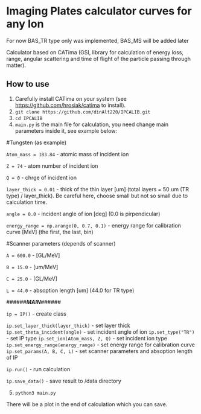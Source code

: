 # Imaging Plates calculator curves for any Ion

For now BAS_TR type only was implemented, BAS_MS will be added later

Calculator based on CATima (GSI, library for calculation of energy loss, range, angular scattering and time of flight of the particle passing through matter).

## How to use

1. Carefully install CATima on your system (see https://github.com/hrosiak/catima to install).
2. `git clone https://github.com/dinAlt220/IPCALIB.git`
3. `cd IPCALIB`
4. `main.py` is the main file for calculation, you need change main parameters inside it, see example below:

#Tungsten (as example)

`Atom_mass = 183.84` - atomic mass of incident ion

`Z = 74` - atom number of incident ion

`Q = 0` - chrge of incident ion


`layer_thick = 0.01` - thick of the thin layer [um] (total layers = 50 um (TR type) / layer_thick). Be careful here, choose small but not so small due to calculation time.

`angle = 0.0` - incident angle of ion [deg] (0.0 is pirpendicular)

`energy_range = np.arange(0, 0.7, 0.1)` - energy range for calibration curve [MeV] (the first, the last, bin)


#Scanner parameters (depends of scanner)

`A = 600.0` - [GL/MeV]

`B = 15.0` - [um/MeV]

`C = 25.0` - [GL/MeV]

`L = 44.0` - absoption length [um] (44.0 for TR type)


######___MAIN___######

`ip = IP()` - create class

`ip.set_layer_thick(layer_thick)` - set layer thick
`ip.set_theta_incident(angle)` - set incident angle of ion
`ip.set_type("TR")` - set IP type
`ip.set_ion(Atom_mass, Z, Q)` - set incident ion type
`ip.set_energy_range(energy_range)` - set energy range for calibration curve
`ip.set_params(A, B, C, L)` - set scanner parameters and absoption length of IP

`ip.run()` - run calculation

`ip.save_data()` - save result to /data directory 

5. `python3 main.py`

There will be a plot in the end of calculation which you can save.
